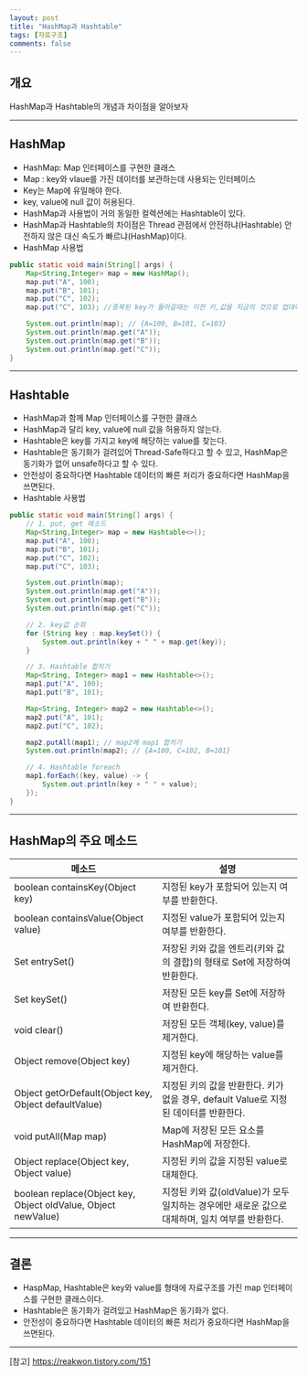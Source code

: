 ```yaml
---
layout: post
title: "HashMap과 Hashtable"
tags: [자료구조]
comments: false
---
```


## 개요
HashMap과 Hashtable의 개념과 차이점을 알아보자

---
## HashMap
- HashMap: Map 인터페이스를 구현한 클래스
- Map : key와 vlaue를 가진 데이터를 보관하는데 사용되는 인터페이스
- Key는 Map에 유일해야 한다.
- key, value에 null 값이 허용된다.
- HashMap과 사용법이 거의 동일한 컬렉션에는 Hashtable이 있다.
- HashMap과 Hashtable의 차이점은 Thread 관점에서 안전하냐(Hashtable) 안전하지 않은 대신 속도가 빠르냐(HashMap)이다.
- HashMap 사용법
```java
public static void main(String[] args) {
    Map<String,Integer> map = new HashMap();
    map.put("A", 100);
    map.put("B", 101);
    map.put("C", 102);
    map.put("C", 103); //중복된 key가 들어갈때는 이전 키,값을 지금의 것으로 업데이트

    System.out.println(map); // {A=100, B=101, C=103}
    System.out.println(map.get("A"));
    System.out.println(map.get("B"));
    System.out.println(map.get("C"));
}
```

---

## Hashtable
- HashMap과 함께 Map 인터페이스를 구현한 클래스
- HashMap과 달리 key, value에 null 값을 허용하지 않는다.
- Hashtable은 key를 가지고 key에 해당하는 value를 찾는다.
- Hashtable은 동기화가 걸려있어 Thread-Safe하다고 할 수 있고, HashMap은 동기화가 없어 unsafe하다고 할 수 있다.
- 안전성이 중요하다면 Hashtable 데이터의 빠른 처리가 중요하다면 HashMap을 쓰면된다.
- Hashtable 사용법
```java
public static void main(String[] args) {
    // 1. put, get 메소드
    Map<String,Integer> map = new Hashtable<>();
    map.put("A", 100);
    map.put("B", 101);
    map.put("C", 102);
    map.put("C", 103);

    System.out.println(map);
    System.out.println(map.get("A"));
    System.out.println(map.get("B"));
    System.out.println(map.get("C"));

    // 2. key값 순회
    for (String key : map.keySet()) {
        System.out.println(key + " " + map.get(key));
    }

    // 3. Hashtable 합치기
    Map<String, Integer> map1 = new Hashtable<>();
    map1.put("A", 100);
    map1.put("B", 101);

    Map<String, Integer> map2 = new Hashtable<>();
    map2.put("A", 101);
    map2.put("C", 102);

    map2.putAll(map1); // map2에 map1 합치기
    System.out.println(map2); // {A=100, C=102, B=101}

    // 4. Hashtable foreach
    map1.forEach((key, value) -> {
        System.out.println(key + " " + value);
    });
}
```

---

## HashMap의 주요 메소드

| 메소드 | 설명 |
|----|----|
| boolean containsKey(Object key)                               | 지정된 key가 포함되어 있는지 여부를 반환한다.                                                    |
| boolean containsValue(Object value)                           | 지정된 value가 포함되어 있는지 여부를 반환한다.                                                  |
| Set entrySet()                                                | 저장된 키와 값을 엔트리(키와 값의 결합)의 형태로 Set에 저장하여 반환한다.                        |
| Set keySet()                                                  | 저장된 모든 key를 Set에 저장하여 반환한다.                                                       |
| void clear()                                                  | 저장된 모든 객체(key, value)를 제거한다.                                                         |
| Object remove(Object key)                                     | 지정된 key에 해당하는 value를 제거한다.                                                          |
| Object getOrDefault(Object key, Object defaultValue)          | 지정된 키의 값을 반환한다. 키가 없을 경우, default Value로 지정된 데이터를 반환한다.             |
| void putAll(Map map)                                          | Map에 저장된 모든 요소를 HashMap에 저장한다.                                                     |
| Object replace(Object key, Object value)                      | 지정된 키의 값을 지정된 value로 대체한다.                                                        |
| boolean replace(Object key, Object oldValue, Object newValue) | 지정된 키와 값(oldValue)가 모두 일치하는 경우에만 새로운 값으로 대체하며, 일치 여부를 반환한다.  |

---

## 결론
- HaspMap, Hashtable은 key와 value를 형태에 자료구조를 가진 map 인터페이스를 구현한 클래스이다.
- Hashtable은 동기화가 걸려있고 HashMap은 동기화가 없다.
- 안전성이 중요하다면 Hashtable 데이터의 빠른 처리가 중요하다면 HashMap을 쓰면된다.

---

[참고] https://reakwon.tistory.com/151

